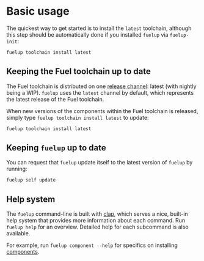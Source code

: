 # Basic usage

The quickest way to get started is to install the `latest` toolchain, although this step should be automatically done if you
installed `fuelup` via `fuelup-init`:

```sh
fuelup toolchain install latest
```

## Keeping the Fuel toolchain up to date

The Fuel toolchain is distributed on one [release channel]: latest (with nightly being a WIP).
`fuelup` uses the `latest` channel by default, which
represents the latest release of the Fuel toolchain.

When new versions of the components within the Fuel toolchain is released,
simply type `fuelup toolchain install latest` to update:

```sh
fuelup toolchain install latest
```

## Keeping `fuelup` up to date

You can request that `fuelup` update itself to the latest version of `fuelup`
by running:

```sh
fuelup self update
```

## Help system

The `fuelup` command-line is built with [clap], which serves a nice, built-in help system
that provides more information about each command. Run `fuelup help` for an overview. Detailed
help for each subcommand is also available.

For example, run `fuelup component --help` for specifics on installing [components].

[release channel]: concepts/channels/index.md
[clap]: https://github.com/clap-rs/clap
[components]: concepts/components.md
